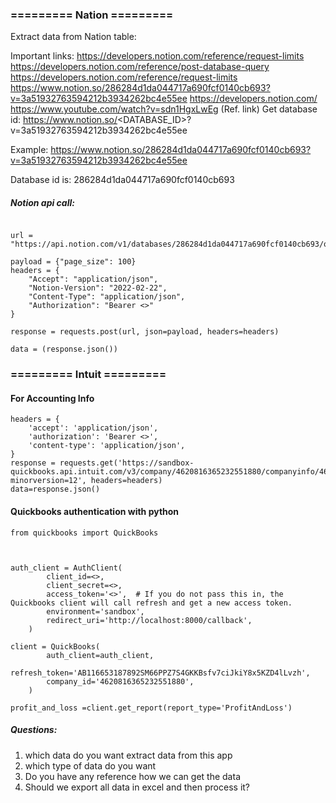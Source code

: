 ### ========= Nation =========

Extract data from Nation table:

Important links: 
https://developers.notion.com/reference/request-limits 
https://developers.notion.com/reference/post-database-query
https://developers.notion.com/reference/request-limits
https://www.notion.so/286284d1da044717a690fcf0140cb693?v=3a51932763594212b3934262bc4e55ee
 https://developers.notion.com/ 
https://www.youtube.com/watch?v=sdn1HgxLwEg  (Ref. link)
Get database id:
https://www.notion.so/<DATABASE_ID>?v=3a51932763594212b3934262bc4e55ee  
 
Example:
https://www.notion.so/286284d1da044717a690fcf0140cb693?v=3a51932763594212b3934262bc4e55ee  

Database id is: 286284d1da044717a690fcf0140cb693

##### Notion api call:
```import requests

url = "https://api.notion.com/v1/databases/286284d1da044717a690fcf0140cb693/query"

payload = {"page_size": 100}
headers = {
    "Accept": "application/json",
    "Notion-Version": "2022-02-22",
    "Content-Type": "application/json",
    "Authorization": "Bearer <>"
}

response = requests.post(url, json=payload, headers=headers)

data = (response.json())

```


### ========= Intuit =========


#### For Accounting Info 
```import requests
headers = {
    'accept': 'application/json',
    'authorization': 'Bearer <>',
    'content-type': 'application/json',
}
response = requests.get('https://sandbox-quickbooks.api.intuit.com/v3/company/4620816365232551880/companyinfo/4620816365232551880?minorversion=12', headers=headers)
data=response.json()
```



#### Quickbooks authentication with python

```from intuitlib.client import AuthClient
from quickbooks import QuickBooks



auth_client = AuthClient(
        client_id=<>,
        client_secret=<>,
        access_token='<>',  # If you do not pass this in, the Quickbooks client will call refresh and get a new access token. 
        environment='sandbox',
        redirect_uri='http://localhost:8000/callback',
    )

client = QuickBooks(
        auth_client=auth_client,
        refresh_token='AB116653187892SM66PPZ7S4GKKBsfv7ciJkiY8x5KZD4lLvzh',
        company_id='4620816365232551880',
    )

profit_and_loss =client.get_report(report_type='ProfitAndLoss')

```



##### Questions:
1. which data do you want extract data from this app 
2. which type of data do you want 
3. Do you have any reference how we can get the data 
4. Should we export all data in excel and then process it?